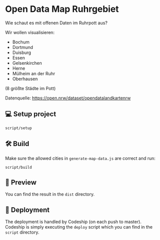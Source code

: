 # Open Data Map Ruhrgebiet
Wie schaut es mit offenen Daten im Ruhrpott aus?

Wir wollen visualisieren:
* Bochum
* Dortmund
* Duisburg
* Essen
* Gelsenkirchen
* Herne
* Mülheim an der Ruhr
* Oberhausen

(8 größte Städte im Pott)

Datenquelle: https://open.nrw/dataset/opendatalandkartenrw


## 💻 Setup project

`script/setup`

## 🛠 Build

Make sure the allowed cities in `generate-map-data.js` are correct and run:

`script/build`

## 👀 Preview

You can find the result in the `dist` directory.

## 🚀 Deployment

The deployment is handled by Codeship (on each push to master). Codeship is simply executing the `deploy` script which you can find in the `script` directory.
